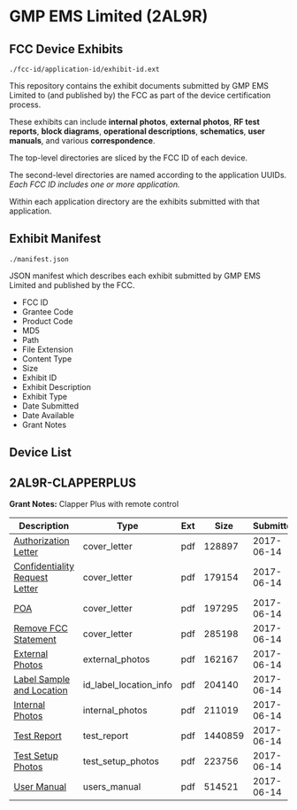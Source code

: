 # GMP EMS Limited (2AL9R)
## FCC Device Exhibits

```
./fcc-id/application-id/exhibit-id.ext
```

This repository contains the exhibit documents submitted by GMP EMS Limited to (and published by) the FCC as part of the device certification process.

These exhibits can include **internal photos**, **external photos**, **RF test reports**, **block diagrams**, **operational descriptions**, **schematics**, **user manuals**, and various **correspondence**.

The top-level directories are sliced by the FCC ID of each device.

The second-level directories are named according to the application UUIDs. *Each FCC ID includes one or more application.*

Within each application directory are the exhibits submitted with that application. 

## Exhibit Manifest

```
./manifest.json
```

JSON manifest which describes each exhibit submitted by GMP EMS Limited and published by the FCC.

- FCC ID
- Grantee Code
- Product Code
- MD5
- Path
- File Extension
- Content Type
- Size
- Exhibit ID
- Exhibit Description
- Exhibit Type
- Date Submitted
- Date Available
- Grant Notes

## Device List
## 2AL9R-CLAPPERPLUS
**Grant Notes:** Clapper Plus with remote control

| Description | Type | Ext | Size | Submitted | Available |
| ----------- | ---- | --- | ---- | --------- | --------- |
| [Authorization Letter](2AL9R-CLAPPERPLUS/d3f00b18e69bdfa4e2e0d54edcff4cea/3425815.pdf) | cover_letter | pdf | 128897 | 2017-06-14 | 2017-06-14 |
| [Confidentiality Request Letter](2AL9R-CLAPPERPLUS/d3f00b18e69bdfa4e2e0d54edcff4cea/3425816.pdf) | cover_letter | pdf | 179154 | 2017-06-14 | 2017-06-14 |
| [POA](2AL9R-CLAPPERPLUS/d3f00b18e69bdfa4e2e0d54edcff4cea/3425821.pdf) | cover_letter | pdf | 197295 | 2017-06-14 | 2017-06-14 |
| [Remove FCC Statement](2AL9R-CLAPPERPLUS/d3f00b18e69bdfa4e2e0d54edcff4cea/3425822.pdf) | cover_letter | pdf | 285198 | 2017-06-14 | 2017-06-14 |
| [External Photos](2AL9R-CLAPPERPLUS/d3f00b18e69bdfa4e2e0d54edcff4cea/3425817.pdf) | external_photos | pdf | 162167 | 2017-06-14 | 2017-06-14 |
| [Label Sample and Location](2AL9R-CLAPPERPLUS/d3f00b18e69bdfa4e2e0d54edcff4cea/3425819.pdf) | id_label_location_info | pdf | 204140 | 2017-06-14 | 2017-06-14 |
| [Internal Photos](2AL9R-CLAPPERPLUS/d3f00b18e69bdfa4e2e0d54edcff4cea/3425818.pdf) | internal_photos | pdf | 211019 | 2017-06-14 | 2017-06-14 |
| [Test Report](2AL9R-CLAPPERPLUS/d3f00b18e69bdfa4e2e0d54edcff4cea/3425823.pdf) | test_report | pdf | 1440859 | 2017-06-14 | 2017-06-14 |
| [Test Setup Photos](2AL9R-CLAPPERPLUS/d3f00b18e69bdfa4e2e0d54edcff4cea/3425827.pdf) | test_setup_photos | pdf | 223756 | 2017-06-14 | 2017-06-14 |
| [User Manual](2AL9R-CLAPPERPLUS/d3f00b18e69bdfa4e2e0d54edcff4cea/3425820.pdf) | users_manual | pdf | 514521 | 2017-06-14 | 2017-06-14 |
